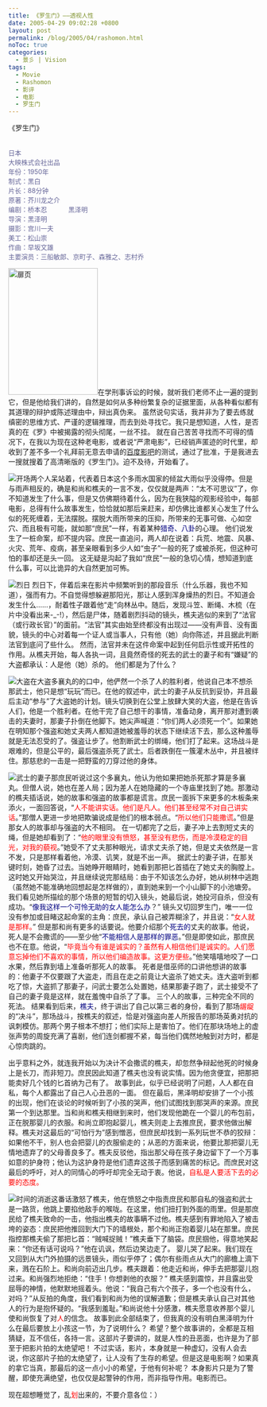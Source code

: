 ```yaml
---
title: 《罗生门》——透视人性
date: 2005-04-29 09:02:28 +0800
layout: post
permalink: /blog/2005/04/rashomon.html
noToc: true
categories:
  - 景彡 | Vision
tags:
  - Movie
  - Rashomon
  - 影评
  - 电影
  - 罗生门
---
```

《罗生门》  
<span style="font-size: 85%; color: #666699"><br /> <font size="2"><br /> 日本<br /> 大映株式会社出品<br /> 年份：1950年<br /> 制式：黑白<br /> 片长：88分钟<br /> 原著：芥川龙之介<br /> 编剧：桥本忍 　　　黑泽明<br /> 导演：黑泽明<br /> 摄影：宫川一夫<br /> 美工：松山崇<br /> 作曲：早坂文雄<br /> 主要演员：三船敏郎、京町子、森雅之、志村乔</font></span>

<img title="扉页" class="alignright" height="255" alt="扉页" src="{{ site.JB.STATIC_PATH }}/images/rashomon-1.jpg" width="180" />在学刑事诉讼的时候，就听我们老师不止一遍的提到它，但是他给我们讲的，自然是如何从多种纷繁复杂的证据里面，从各种看似都有其道理的辩护或陈述理由中，辩出真伪来。 虽然说句实话，我并非为了要去练就缜密的思维方式、严谨的逻辑推理，而去到处寻找它。我只是想知道，人性，是否真的在《罗》中被揭露的彻头彻尾，一丝不挂。 就在自己苦苦寻找而不可得的情况下，在我以为现在这种老电影，或者说“严肃电影”，已经销声匿迹的时代里，却收到了差不多一个礼拜前无意去申请的<a href="http://movie.baidu.com/">百度影吧</a>的测试，通过了批准，于是我进去一搜就搜着了高清晰版的《罗生门》。迫不及待，开始看了。

<!--more-->

<img title="开场" class="alignleft" src="{{ site.JB.STATIC_PATH }}/images/rashomon-2.jpg" />两个人呆站着，代表着日本这个多雨水国家的倾盆大雨似乎没得停。但是与雨声相反的，确是和尚和樵夫的一言不发，仅仅就是两声：“太不可思议”了，你不知道发生了什么事，但是又仿佛期待着什么，因为在我狭隘的观影经验中，每部电影，总得有什么故事发生，恰恰就如那后来赶来，却仿佛比谁都关心发生了什么似的死死缠着，无法摆脱。摆脱大雨所带来的压抑，所带来的无事可做、心如空穴、而且极有可能，就如那“庶民”一样，有着某种<span style="color: navy">猎奇、八卦</span>的心理。 他们说发生了一桩命案，却不提内容。庶民一直追问，两人却在说着：兵荒、地震、风暴、火灾、荒年、疫病，甚至亲眼看到多少人如“虫子”一般的死了或被杀死，但这种可怕的事却还是头一回。 这无疑是沟起了我如“庶民”一般的急切心情，想知道到底什么事，可以比诡异的大自然更加可怖。

<img title="烈日" class="alignleft" src="{{ site.JB.STATIC_PATH }}/images/rashomon-3.jpg" /> 烈日下，伴着后来在影片中频繁听到的那段音乐（什么乐器，我也不知道），强而有力。不自觉得想躲避那阳光，那让人感到浑身燥热的烈日。不知道会发生什么……，耐着性子跟着他“走”向林丛中。随后，发现斗笠、断绳、木梳（在片中没看出来-_-!），然后是尸体，随着剧烈抖动的镜头，樵夫逃似的来到了“法官（或行政长官）”的面前。“法官”其实由始至终都没有出现过——没有声音、没有面貌，镜头的中心对着每一个证人或当事人，只有他（她）向你陈述，并且据此判断法官到底问了些什么。 然而，法官并未在这件命案中起到任何启示性或开拓性的作用。从樵夫开始，每人各执一词，且竟然奇怪的死去的武士的妻子和有“嫌疑”的大盗都承认：人是他（她）杀的。 他们都是为了什么？

<img title="大盗" class="alignleft" src="{{ site.JB.STATIC_PATH }}/images/rashomon-4.jpg" />在大盗多襄丸的的口中，他俨然一个杀了人的胜利者，他说自己本不想杀那武士，他只是想“玩玩”而已。在他的叙述中，武士的妻子从反抗到妥协，并且最后主动“参与”了大盗她的计划。镜头切换到在公堂上放肆大笑的大盗，他是在告诉人们，他是一个胜利者。在他干完了自己想干的事情，准备动身，离开那对遭到袭击的夫妻时，那妻子扑倒在他脚下。她尖声喊道：“你们两人必须死一个”。如果她在明知那个强盗和她丈夫两人都知道她被羞辱的状态下继续活下去，那么这种羞辱就是无法忍受的了。强盗让步了。他割断武士的绑绳，他们打了起来。这场战斗是艰难的，但是公平的，最后强盗杀死了武士。后者跌倒在一簇灌木丛中，并且被绊住。那慈悲的一击是一把野蛮的刀穿过他的身体。

<img title="武士的妻子" class="alignleft" src="{{ site.JB.STATIC_PATH }}/images/rashomon-5.jpg" />那庶民听说过这个多襄丸，他认为他如果把她杀死那才算是多襄丸。但僧人说，她也在差人局；因为差人在她隐藏的一个寺庙里找到了她。那激动的樵夫插话说，她的故事和强盗的故事都是谎言。庶民一面拆下来更多的木板条来添火，一面回答说，“<span style="color: red">人不能讲实话。他们是凡人。他们甚至经常不对自己讲实话</span>。”那僧人更进一步地把欺骗说成是他们的根本弱点。“<span style="color: red">所以他们只能撒谎</span>。”但是那女人的故事却与强盗的大不相同。 在一切都完了之后，妻子冲上去割短丈夫的绳，但是她却看到了：“<span style="color: red">他的眼里没有愤怒，甚至没有悲伤，而是冷漠稳定的目光，对我的藐视</span>。”她受不了丈夫那种眼光，请求丈夫杀了她，但是丈夫依然是一言不发，只是那样看着他，冷漠、讥笑，就是不出一声。 据武士的妻子讲，在那关键时刻，她昏了过去。当她睁开眼睛时，她看到那把匕首插在了她丈夫的胸膛上。这时她又开始哭泣，并且继续说完那结局：由于不知该怎么办好，她从树林中逃跑（虽然她不能准确地回想起是怎样做的），直到她来到一个小山脚下的小池塘旁。我们看见她所描绘的那个场景的短暂的切入镜头，她最后说，她投河自杀，但没有成功。“<span style="color: navy">像我这样一个可怜无助的女人能怎么办</span>？” 镜头又切回罗生门，唯一一位没有参加或目睹这起命案的主角：庶民，承认自己被弄糊涂了，并且说：“<span style="color: red">女人就是那样。</span>” 但是那和尚有更多的话要说。他要介绍那个<span style="color: navy">死去的</span>丈夫的故事。他说，死人是不会撒谎的——至少他“<span style="color: navy">不能相信人是那样的罪恶</span>。”但是即使如此，那庶民也不在意。他说，“<span style="color: red">毕竟当今有谁是诚实的？虽然有人相信他们是诚实的。人们愿意忘掉他们不喜欢的事情，所以他们编造故事。这更方便些</span>。”他笑嘻嘻地咬了一口水果，然后靠到墙上准备听那死人的故事。 死者是借巫师的口讲他想讲的故事的：他妻子不仅要跟了大盗走，而且在走之前竟让大盗杀了她丈夫。连大盗听到都吃了惊，大盗抓了那妻子，问武士要怎么处置她，结果那妻子跑了，武士接受不了自己的妻子竟是这样，就在羞愧中自杀了了事。 三个人的故事，三种完全不同的死法。 结果看到后来，<span style="color: navy">樵夫</span>，终于讲出了自己以第三者的身份，看到了那场<span style="color: red">龌龊</span>的“决斗”，那场战斗，按樵夫的叙述，恰是对强盗向差人所报告的那场英勇对抗的讽刺模仿。那两个男子根本不想打；他们实际上是害怕了。他们在那块场地上的虚张声势的周旋充满了喜剧，他们连剑都握不紧，每当他们偶然地触到对方时，都是心惊肉跳的。 

出乎意料之外，就连我开始以为决计不会撒谎的樵夫，却忽然争辩起他死的时候身上是长刀，而非短刀。庶民因此知道了樵夫也没有说实情。因为他贪便宜，把那把能卖好几个钱的匕首纳为己有了。 故事到此，似乎已经说明了问题，人人都在自私，每个人都露出了自己人心丑恶的一面。 但在最后，黑泽明却安排了一个小孩的出现，他们在谈论的时候听到了小孩的哭声，他们试图找到那哭声的来源。庶民第一个到达那里。当和尚和樵夫相继到来时，他们发现他跪在一个婴儿的布包前，正在脱那婴儿的衣服。和尚立即抱起婴儿，樵夫则走上去推庶民，要求他做出解释。樵夫对这最后的“可怕行为”感到憎恶，但庶民却找到一系列玩世不恭的狡辩：如果他不干，别人也会把婴儿的衣服偷走的；从恶的方面来说，他要比那把婴儿无情地遗弃了的父母善良多了。樵夫反驳他，指出那父母在孩子身边留下了一个万事如意的护身符；他认为这护身符是他们遗弃这孩子而感到痛苦的标记。而庶民对这最后的呼吁，对人的同情心的呼吁却完全无动于衷。他说，<span style="color: red">自私是人要活下去的必要的态度。</span>

<img title="时间的消逝" class="alignleft" src="{{ site.JB.STATIC_PATH }}/images/rashomon-6.jpg" />这番话激怒了樵夫，他在愤怒之中指责庶民和那自私的强盗和武士是一路货，他跳上要掐他敌手的喉咙。在这里，他们扭打到外面的雨里。但是那庶民给了樵夫致命的一击，他指出樵夫的故事瞒不过他。樵夫感到有罪地陷入了被击垮的姿态：庶民把他推回到大门下的墙根处，那个和尚正抱着婴儿站在那里。庶民指控那樵夫偷了那把匕首：“贼喊捉贼！”樵夫垂下了脑袋。庶民掴他，得意地笑起来：“你还有话可说吗？”他在讥讽，然后边笑边走了。 婴儿哭了起来。我们现在又回到从大门外拍摄的远景镜头，雨似乎停了；偶尔有些雨点从大门的廊檐上滴下来，溅在石阶上。和尚向前迈出几步。樵夫跟着：他走近和尚，伸手去把那婴儿抱过来。和尚强烈地拒绝：“住手！你想剥他的衣服？” 樵夫感到震惊，并且露出受屈辱的神情，他默默地摇着头。他说：“我自己有六个孩子，多一个也没有什么，对吗？”从反拍的角度，我们看到和尚为他的误解道歉；但是樵夫承认自己对其他人的行为是抱怀疑的。“我感到羞耻。”和尚说他十分感激，樵夫愿意收养那个婴儿使和尚恢复了对<span style="color: red">人</span>的信念。 故事到此全部结束了，但我真的没有明白黑泽明为什么在最后要放上小孩这一节，为了说明什么？ 希望？整个故事讲的，全都是互相猜疑，互不信任，各持一言。这部片子要讲的，就是人性的丑恶面，也许是为了部至于把影片拍的太绝望吧！ 不过实话，影片，本身就是一种虚幻，没有人会去说，你这部片子拍的太绝望了，让人没有了生存的希望。但是这是电影啊？如果真的拿它当真，那最后的这一点小小的希望，于他有何补呢？ 本身影片只是为了警醒，即使充满绝望，也仅仅是起警钟的作用，而非指导作用。电影而已。

现在超想睡觉了，乱<span style="color: red">划</span>出来的，不要介意各位：）